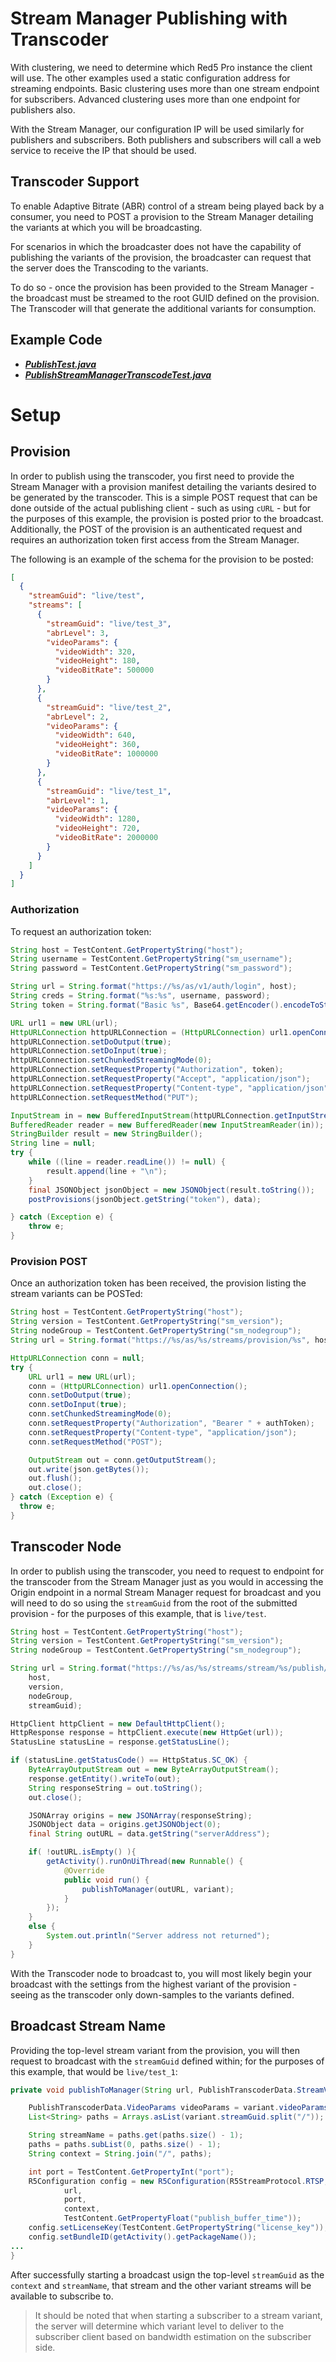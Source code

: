# Stream Manager Publishing with Transcoder

With clustering, we need to determine which Red5 Pro instance the client will use. The other examples used a static configuration address for streaming endpoints. Basic clustering uses more than one stream endpoint for subscribers. Advanced clustering uses more than one endpoint for publishers also.

With the Stream Manager, our configuration IP will be used similarly for publishers and subscribers. Both publishers and subscribers will call a web service to receive the IP that should be used.

## Transcoder Support

To enable Adaptive Bitrate (ABR) control of a stream being played back by a consumer, you need to POST a provision to the Stream Manager detailing the variants at which you will be broadcasting.

For scenarios in which the broadcaster does not have the capability of publishing the variants of the provision, the broadcaster can request that the server does the Transcoding to the variants.

To do so - once the provision has been provided to the Stream Manager - the broadcast must be streamed to the root GUID defined on the provision. The Transcoder will that generate the additional variants for consumption.

## Example Code

- ***[PublishTest.java](../PublishTest/PublishTest.java)***
- ***[PublishStreamManagerTranscodeTest.java](PublishStreamManagerTranscodeTest.java)***

# Setup

## Provision

In order to publish using the transcoder, you first need to provide the Stream Manager with a provision manifest detailing the variants desired to be generated by the transcoder. This is a simple POST request that can be done outside of the actual publishing client - such as using `cURL` - but for the purposes of this example, the provision is posted prior to the broadcast. Additionally, the POST of the provision is an authenticated request and requires an authorization token first access from the Stream Manager.

The following is an example of the schema for the provision to be posted:

```json
[
  {
    "streamGuid": "live/test",
    "streams": [
      {
        "streamGuid": "live/test_3",
        "abrLevel": 3,
        "videoParams": {
          "videoWidth": 320,
          "videoHeight": 180,
          "videoBitRate": 500000
        }
      },
      {
        "streamGuid": "live/test_2",
        "abrLevel": 2,
        "videoParams": {
          "videoWidth": 640,
          "videoHeight": 360,
          "videoBitRate": 1000000
        }
      },
      {
        "streamGuid": "live/test_1",
        "abrLevel": 1,
        "videoParams": {
          "videoWidth": 1280,
          "videoHeight": 720,
          "videoBitRate": 2000000
        }
      }
    ]
  }
]
```

### Authorization

To request an authorization token:

```Java
String host = TestContent.GetPropertyString("host");
String username = TestContent.GetPropertyString("sm_username");
String password = TestContent.GetPropertyString("sm_password");

String url = String.format("https://%s/as/v1/auth/login", host);
String creds = String.format("%s:%s", username, password);
String token = String.format("Basic %s", Base64.getEncoder().encodeToString(creds.getBytes()));

URL url1 = new URL(url);
HttpURLConnection httpURLConnection = (HttpURLConnection) url1.openConnection();
httpURLConnection.setDoOutput(true);
httpURLConnection.setDoInput(true);
httpURLConnection.setChunkedStreamingMode(0);
httpURLConnection.setRequestProperty("Authorization", token);
httpURLConnection.setRequestProperty("Accept", "application/json");
httpURLConnection.setRequestProperty("Content-type", "application/json");
httpURLConnection.setRequestMethod("PUT");

InputStream in = new BufferedInputStream(httpURLConnection.getInputStream());
BufferedReader reader = new BufferedReader(new InputStreamReader(in));
StringBuilder result = new StringBuilder();
String line = null;
try {
    while ((line = reader.readLine()) != null) {
        result.append(line + "\n");
    }
    final JSONObject jsonObject = new JSONObject(result.toString());
    postProvisions(jsonObject.getString("token"), data);

} catch (Exception e) {
    throw e;
}
```

### Provision POST

Once an authorization token has been received, the provision listing the stream variants can be POSTed:

```Java
String host = TestContent.GetPropertyString("host");
String version = TestContent.GetPropertyString("sm_version");
String nodeGroup = TestContent.GetPropertyString("sm_nodegroup");
String url = String.format("https://%s/as/%s/streams/provision/%s", host, version, nodeGroup);

HttpURLConnection conn = null;
try {
    URL url1 = new URL(url);
    conn = (HttpURLConnection) url1.openConnection();
    conn.setDoOutput(true);
    conn.setDoInput(true);
    conn.setChunkedStreamingMode(0);
    conn.setRequestProperty("Authorization", "Bearer " + authToken);
    conn.setRequestProperty("Content-type", "application/json");
    conn.setRequestMethod("POST");

    OutputStream out = conn.getOutputStream();
    out.write(json.getBytes());
    out.flush();
    out.close();
} catch (Exception e) {
  throw e;
}
```

## Transcoder Node

In order to publish using the transcoder, you need to request to endpoint for the transcoder from the Stream Manager just as you would in accessing the Origin endpoint in a normal Stream Manager request for broadcast and you will need to do so using the `streamGuid` from the root of the submitted provision - for the purposes of this example, that is `live/test`.

```Java
String host = TestContent.GetPropertyString("host");
String version = TestContent.GetPropertyString("sm_version");
String nodeGroup = TestContent.GetPropertyString("sm_nodegroup");

String url = String.format("https://%s/as/%s/streams/stream/%s/publish/%s",
    host,
    version,
    nodeGroup,
    streamGuid);

HttpClient httpClient = new DefaultHttpClient();
HttpResponse response = httpClient.execute(new HttpGet(url));
StatusLine statusLine = response.getStatusLine();

if (statusLine.getStatusCode() == HttpStatus.SC_OK) {
    ByteArrayOutputStream out = new ByteArrayOutputStream();
    response.getEntity().writeTo(out);
    String responseString = out.toString();
    out.close();

    JSONArray origins = new JSONArray(responseString);
    JSONObject data = origins.getJSONObject(0);
    final String outURL = data.getString("serverAddress");

    if( !outURL.isEmpty() ){
        getActivity().runOnUiThread(new Runnable() {
            @Override
            public void run() {
                publishToManager(outURL, variant);
            }
        });
    }
    else {
        System.out.println("Server address not returned");
    }
}
```

With the Transcoder node to broadcast to, you will most likely begin your broadcast with the settings from the highest variant of the provision - seeing as the transcoder only down-samples to the variants defined.

## Broadcast Stream Name

Providing the top-level stream variant from the provision, you will then request to broadcast with the `streamGuid` defined within; for the purposes of this example, that would be `live/test_1`:

```Java
private void publishToManager(String url, PublishTranscoderData.StreamVariant variant) {

    PublishTranscoderData.VideoParams videoParams = variant.videoParams;
    List<String> paths = Arrays.asList(variant.streamGuid.split("/"));

    String streamName = paths.get(paths.size() - 1);
    paths = paths.subList(0, paths.size() - 1);
    String context = String.join("/", paths);

    int port = TestContent.GetPropertyInt("port");
    R5Configuration config = new R5Configuration(R5StreamProtocol.RTSP,
            url,
            port,
            context,
            TestContent.GetPropertyFloat("publish_buffer_time"));
    config.setLicenseKey(TestContent.GetPropertyString("license_key"));
    config.setBundleID(getActivity().getPackageName());
...
}
```

After successfully starting a broadcast usign the top-level `streamGuid` as the `context` and `streamName`, that stream and the other variant streams will be available to subscribe to.

> It should be noted that when starting a subscriber to a stream variant, the server will determine which variant level to deliver to the subscriber client based on bandwidth estimation on the subscriber side.
